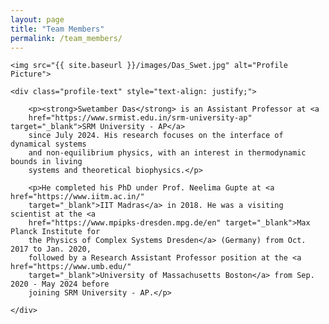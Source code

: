 ```yaml
---
layout: page
title: "Team Members"
permalink: /team_members/
---
```


<div class="profile-container">

    <img src="{{ site.baseurl }}/images/Das_Swet.jpg" alt="Profile Picture">

    <div class="profile-text" style="text-align: justify;">

        <p><strong>Swetamber Das</strong> is an Assistant Professor at <a 
        href="https://www.srmist.edu.in/srm-university-ap" target="_blank">SRM University - AP</a> 
        since July 2024. His research focuses on the interface of dynamical systems 
        and non-equilibrium physics, with an interest in thermodynamic bounds in living 
        systems and theoretical biophysics.</p>

        <p>He completed his PhD under Prof. Neelima Gupte at <a href="https://www.iitm.ac.in/" 
        target="_blank">IIT Madras</a> in 2018. He was a visiting scientist at the <a 
        href="https://www.mpipks-dresden.mpg.de/en" target="_blank">Max Planck Institute for 
        the Physics of Complex Systems Dresden</a> (Germany) from Oct. 2017 to Jan. 2020, 
        followed by a Research Assistant Professor position at the <a href="https://www.umb.edu/" 
        target="_blank">University of Massachusetts Boston</a> from Sep. 2020 - May 2024 before 
        joining SRM University - AP.</p>

    </div>

</div>
